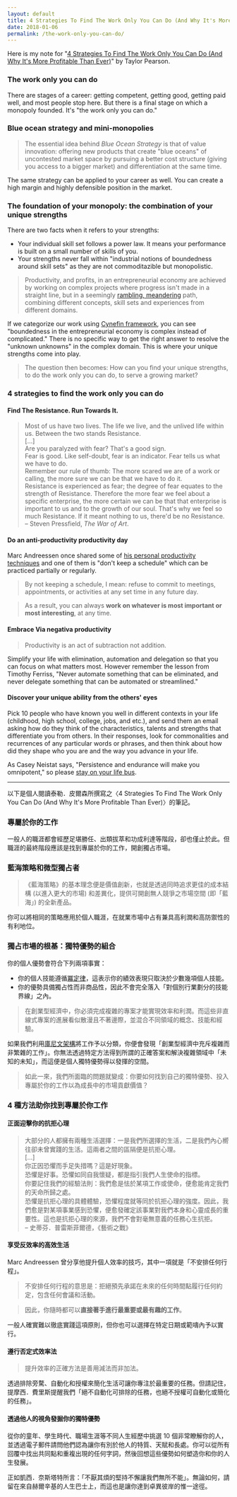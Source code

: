 ```yaml
---
layout: default
title: 4 Strategies To Find The Work Only You Can Do (And Why It's More Profitable Than Ever)
date: 2018-01-06
permalink: /the-work-only-you-can-do/
---
```


Here is my note for "[4 Strategies To Find The Work Only You Can Do (And Why It's More Profitable Than Ever)](https://taylorpearson.me/thework/)" by Taylor Pearson.

### The work only you can do
There are stages of a career: getting competent, getting good, getting paid well, and most people stop here. But there is a final stage on which a monopoly founded. It's "the work only you can do."

### Blue ocean strategy and mini-monopolies
> The essential idea behind *Blue Ocean Strategy* is that of value innovation: offering new products that create "blue oceans" of uncontested market space by pursuing a better cost structure (giving you access to a bigger market) and differentiation at the same time.

The same strategy can be applied to your career as well. You can create a high margin and highly defensible position in the market.

### The foundation of your monopoly: the combination of your unique strengths
There are two facts when it refers to your strengths:

- Your individual skill set follows a power law. It means your performance is built on a small number of skills of you.
- Your strengths never fall within "industrial notions of boundedness around skill sets" as they are not commoditazible but monopolistic.

> Productivity, and profits, in an entrepreneurial economy are achieved by working on complex projects where progress isn't made in a straight line, but in a seemingly [rambling, meandering](http://www.tempobook.com/2011/08/17/daemons-and-the-mindful-learning-curve/) path, combining different concepts, skill sets and experiences from different domains.

If we categorize our work using [Cynefin framework](https://hbr.org/2007/11/a-leaders-framework-for-decision-making), you can see "boundedness in the entrepreneurial economy is complex instead of complicated." There is no specific way to get the right answer to resolve the "unknown unknowns" in the complex domain. This is where your unique strengths come into play.

> The question then becomes: How can you find your unique strengths, to do the work only you can do, to serve a growing market?

### 4 strategies to find the work only you can do
#### Find The Resistance. Run Towards It.
> Most of us have two lives. The life we live, and the unlived life within us. Between the two stands Resistance.<br>
> [...]<br>
> Are you paralyzed with fear? That's a good sign.<br>
> Fear is good. Like self-doubt, fear is an indicator. Fear tells us what we have to do.<br>
> Remember our rule of thumb: The more scared we are of a work or calling, the more sure we can be that we have to do it.<br>
> Resistance is experienced as fear; the degree of fear equates to the strength of Resistance. Therefore the more fear we feel about a specific enterprise, the more certain we can be that that enterprise is important to us and to the growth of our soul. That's why we feel so much Resistance. If it meant nothing to us, there'd be no Resistance.<br>
> – Steven Pressfield, *The War of Art*.

#### Do an anti-productivity productivity day
Marc Andreessen once shared some of [his personal productivity techniques](http://pmarchive.com/guide_to_personal_productivity.html) and one of them is "don't keep a schedule" which can be practiced partially or regularly.

> By not keeping a schedule, I mean: refuse to commit to meetings, appointments, or activities at any set time in any future day.

> As a result, you can always **work on whatever is most important or most interesting**, at any time.

#### Embrace Via negativa productivity
> Productivity is an act of subtraction not addition.

Simplify your life with elimination, automation and delegation so that you can focus on what matters most. However remember the lesson from Timothy Ferriss, "Never automate something that can be eliminated, and never delegate something that can be automated or streamlined."

#### Discover your unique ability from the others' eyes
Pick 10 people who have known you well in different contexts in your life (childhood, high school, college, jobs, and etc.), and send them an email asking how do they think of the characteristics, talents and strengths that differentiate you from others. In their responses, look for commonalities and recurrences of any particular words or phrases, and then think about how did they shape who you are and the way you advance in your life.

As Casey Neistat says, "Persistence and endurance will make you omnipotent," so please [stay on your life bus](http://www.fotocommunity.com/info/Helsinki_Bus_Station_Theory).

---

以下是個人閱讀泰勒．皮爾森所撰寫之〈4 Strategies To Find The Work Only You Can Do (And Why It's More Profitable Than Ever)〉的筆記。

### 專屬於你的工作
一般人的職涯都會經歷足堪勝任、出類拔萃和功成利達等階段，卻也僅止於此。但職涯的最終階段應該是找到專屬於你的工作，開創獨占市場。

### 藍海策略和微型獨占者
> 《藍海策略》的基本理念便是價值創新，也就是透過同時追求更佳的成本結構 (以進入更大的市場) 和差異化，提供可開創無人競爭之市場空間 (即「藍海」) 的全新產品。

你可以將相同的策略應用於個人職涯，在就業市場中占有兼具高利潤和高防禦性的有利地位。

### 獨占市場的根基：獨特優勢的組合
你的個人優勢會符合下列兩項事實：

- 你的個人技能遵循[冪定律](https://www.huxiu.com/article/122214/1.html)，這表示你的績效表現只取決於少數幾項個人技能。
- 你的優勢具備獨占性而非商品性，因此不會完全落入「對個別行業劃分的技能界線」之內。

> 在創業型經濟中，你必須完成複雜的專案才能實現效率和利潤。而這些非直線式專案的進展看似散漫且不著邊際，並混合不同領域的概念、技能和經驗。

如果我們利用[庫尼文架構](https://www.hbrtaiwan.com/article_content_AR0000595.html)將工作予以分類，你便會發現「創業型經濟中充斥複雜而非繁雜的工作」。你無法透過特定方法得到所謂的正確答案和解決複雜領域中「未知的未知」，而這便是個人獨特優勢得以發揮的空間。

> 如此一來，我們所面臨的問題就變成：你要如何找到自己的獨特優勢、投入專屬於你的工作以為成長中的市場貢獻價值？

### 4 種方法助你找到專屬於你工作
#### 正面迎擊你的抗拒心理
> 大部分的人都擁有兩種生活選擇：一是我們所選擇的生活，二是我們內心嚮往卻未曾實踐的生活。這兩者之間的區隔便是抗拒心理。<br>
> [...]<br>
> 你正因恐懼而手足失措嗎？這是好現象。<br>
> 恐懼是好事。恐懼如同自我懷疑，都是指引我們人生使命的指標。<br>
> 你要記住我們的經驗法則：我們愈是怯於某項工作或使命，便愈能肯定我們的天命所歸之處。<br>
> 恐懼是抗拒心理的具體體驗，恐懼程度就等同於抗拒心理的強度。因此，我們愈是對某項事業感到恐懼，便愈發確定該事業對我們本身和心靈成長的重要性。這也是抗拒心理的來源，我們不會對毫無意義的任務心生抗拒。<br>
> – 史蒂芬．普雷斯菲爾德，《藝術之戰》

#### 享受反效率的高效生活
Marc Andreessen 曾分享他提升個人效率的技巧，其中一項就是「不安排任何行程」。

> 不安排任何行程的意思是：拒絕預先承諾在未來的任何時間點履行任何約定，包含任何會議和活動。

> 因此，你隨時都可以**直接著手進行最重要或最有趣的工作**。

一般人確實難以徹底實踐這項原則，但你也可以選擇在特定日期或範嚋內予以實行。

#### 遵行否定式效率法
> 提升效率的正確方法是善用減法而非加法。

透過排除旁騖、自動化和授權來簡化生活可讓你專注於最重要的任務。但請記住，提摩西．費里斯提醒我們「絕不自動化可排除的任務，也絕不授權可自動化或簡化的任務」。

#### 透過他人的視角發掘你的獨特優勢
從你的童年、學生時代、職場生涯等不同人生經歷中挑選 10 個非常瞭解你的人，並透過電子郵件請問他們認為讓你有別於他人的特質、天賦和長處。你可以從所有回覆中找出共同點和重複出現的任何字詞，然後回想這些優勢如何塑造你和你的人生發展。

正如凱西．奈斯塔特所言：「不厭其煩的堅持不懈讓我們無所不能」。無論如何，請留在來自赫爾辛基的人生巴士上，而這也是讓你達到卓異彼岸的惟一途徑。
